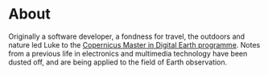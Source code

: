 # About
Originally a software developer, a fondness for travel, the outdoors and nature led Luke to the [Copernicus Master in Digital Earth programme](https://www.master-cde.eu/). Notes from a previous life in electronics and multimedia technology have been dusted off, and are being applied to the field of Earth observation.
